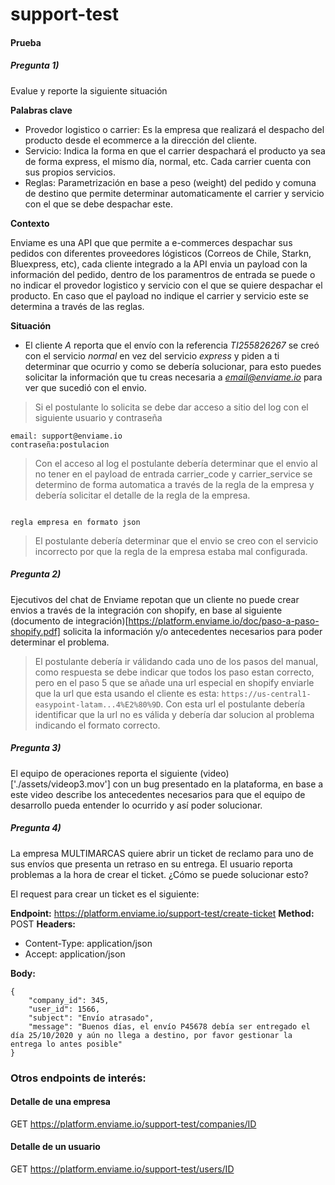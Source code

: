 # support-test

#### Prueba


##### Pregunta 1)


Evalue y reporte la siguiente situación


**Palabras clave**

- Provedor logistico o carrier: Es la empresa que realizará el despacho del producto desde el ecommerce a la dirección del cliente.
- Servicio: Indica la forma en que el carrier despachará el producto ya sea de forma express, el mismo día, normal, etc. Cada carrier cuenta con sus propios servicios.
- Reglas: Parametrización en base a peso (weight) del pedido y comuna de destino que permite determinar automaticamente el carrier y servicio con el que se debe despachar este.


**Contexto**

Enviame es una API que que permite a e-commerces despachar sus pedidos con diferentes proveedores lógisticos (Correos de Chile, Starkn, Bluexpress, etc), cada cliente integrado a la API envia un payload con la información del pedido, dentro de los paramentros de entrada se puede o no indicar el provedor logistico y servicio con el que se quiere despachar el producto. En caso que el payload no indique el carrier y servicio este se determina a través de las reglas.



**Situación**


- El cliente *A* reporta que el envío con la referencia *TI255826267* se creó con el servicio *normal* en vez del servicio *express* y piden a ti determinar que ocurrio y como se debería solucionar, para esto puedes solicitar la información que tu creas necesaria a *email@enviame.io* para ver que sucedió con el envio. 


> Si el postulante lo solicita se debe dar acceso a sitio del log con el siguiente usuario y contraseña


```
email: support@enviame.io
contraseña:postulacion
```


> Con el acceso al log el postulante debería determinar que el envio al no tener en el payload de entrada carrier_code y carrier_service se determino de forma automatica a través de la regla de la empresa y debería solicitar el detalle de la regla de la empresa.


```

regla empresa en formato json

```

> El postulante debería determinar que el envio se creo con el servicio incorrecto por que la regla de la empresa estaba mal configurada.

 

##### Pregunta 2)



Ejecutivos del chat de Enviame repotan que un cliente no puede crear envios a través de la integración con shopify, en base al siguiente (documento de integración)[https://platform.enviame.io/doc/paso-a-paso-shopify.pdf] solicita la información y/o antecedentes necesarios para poder determinar el problema.


> El postulante debería ir válidando cada uno de los pasos del manual, como respuesta se debe indicar que todos los paso estan correcto, pero en el paso 5 que se añade una url especial en shopify enviarle que la url que esta usando el cliente es esta: `https://us-central1-easypoint-latam...4%E2%80%9D`. Con esta url el postulante debería identificar que la url no es válida y debería dar solucion al problema indicando el formato correcto.



##### Pregunta 3)


El equipo de operaciones reporta el siguiente (video)['./assets/videop3.mov'] con un bug presentado en la plataforma, en base a este video describe los antecedentes necesarios para que el equipo de desarrollo pueda entender lo ocurrido y así poder solucionar.
 

##### Pregunta 4)

La empresa MULTIMARCAS quiere abrir un ticket de reclamo para uno de sus envíos que presenta un retraso en su entrega. El usuario reporta problemas a la hora de crear el ticket. ¿Cómo se puede solucionar esto?

El request para crear un ticket es el siguiente:

**Endpoint:** https://platform.enviame.io/support-test/create-ticket
**Method:** POST
**Headers:**
- Content-Type: application/json
- Accept: application/json

**Body:**
```
{
    "company_id": 345,
    "user_id": 1566,
    "subject": "Envío atrasado",
    "message": "Buenos días, el envío P45678 debía ser entregado el día 25/10/2020 y aún no llega a destino, por favor gestionar la entrega lo antes posible"
}
```

### Otros endpoints de interés:

#### Detalle de una empresa

GET https://platform.enviame.io/support-test/companies/ID

#### Detalle de un usuario

GET https://platform.enviame.io/support-test/users/ID
